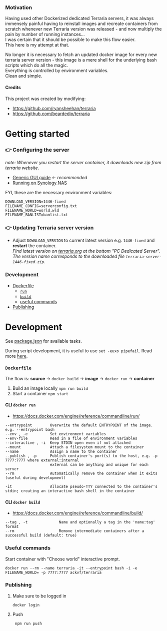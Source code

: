 ### Motivation

Having used other Dockerized dedicated Terraria servers, it was always immensely painful having to reinstall images and recreate containers from scratch whenever new Terraria version was released - and now multiply the pain by number of running instances...  
I was certain that it should be possible to make this flow easier.  
This here is my attempt at that.

No longer it is necessary to fetch an updated docker image for every new terraria server version - this image is a mere shell for the underlying bash scripts which do all the magic.  
Everything is controlled by environment variables.  
Clean and simple.

#### Credits

This project was created by modifying:
- https://github.com/ryansheehan/terraria
- https://github.com/beardedio/terraria



# Getting started

### 👉 Configuring the server
*note: Whenever you restart the server container, it downloads new zip from terraria website.*

  - [Generic GUI guide](guides/SynologyNAS/README.md) *<- recommended*
  - [Running on Synology NAS](guides/SynologyNAS/README.md)

FYI, these are the necessary environment variables:
```
DOWNLOAD_VERSION=1446-fixed
FILENAME_CONFIG=serverconfig.txt
FILENAME_WORLD=world.wld
FILENAME_BANLIST=banlist.txt
```

### 👉 **Updating Terraria server version**

- Adjust `DOWNLOAD_VERSION` to current latest version e.g. `1446-fixed` and **restart** the container.  
  *Find latest version on [terraria.org](https://terraria.org/) at the bottom "PC Dedicated Server". The version name corresponds to the downloaded file `terraria-server-1446-fixed.zip`.*


### Development

  - [Dockerfile](#dockerfile)
    - [`run`](#cli-docker-run)
    - [`build`](#cli-docker-build)
    - [useful commands](#useful-commands)
  - [Publishing](#publishing)



# Development

See [package.json](package.json) for available tasks.

During script development, it is useful to use `set -euxo pipefail`. Read more [here](https://gist.github.com/mohanpedala/1e2ff5661761d3abd0385e8223e16425).


### `Dockerfile`

The flow is: **source** -> `docker build` -> **image** -> `docker run` -> **container**

1. Build an image locally `npm run build`
2. Start a container `npm start`

#### CLI `docker run`
- https://docs.docker.com/engine/reference/commandline/run/
```
--entrypoint        Overwrite the default ENTRYPOINT of the image. e.g. --entrypoint bash
--env , -e          Set environment variables
--env-file          Read in a file of environment variables
--interactive , -i  Keep STDIN open even if not attached
--mount             Attach a filesystem mount to the container
--name              Assign a name to the container
--publish , -p      Publish container's port(s) to the host, e.g. -p 7777:7777 where external:internal
                    external can be anything and unique for each server
--rm                Automatically remove the container when it exits (useful during development)
```
```
-it                 Allocate pseudo-TTY connected to the container's stdin; creating an interactive bash shell in the container
```

#### CLI `docker build`
- https://docs.docker.com/engine/reference/commandline/build/
```
--tag , -t              Name and optionally a tag in the 'name:tag' format
--rm                    Remove intermediate containers after a successful build (default: true)
```



### Useful commands

Start container with "Choose world" interactive prompt.

```
docker run --rm --name terraria -it --entrypoint bash -i -e FILENAME_WORLD= -p 7777:7777 ackvf/terraria
```



### Publishing

1. Make sure to be logged in
    ```
   docker login
    ```
2. Push
   ```
    npm run push
   ```
